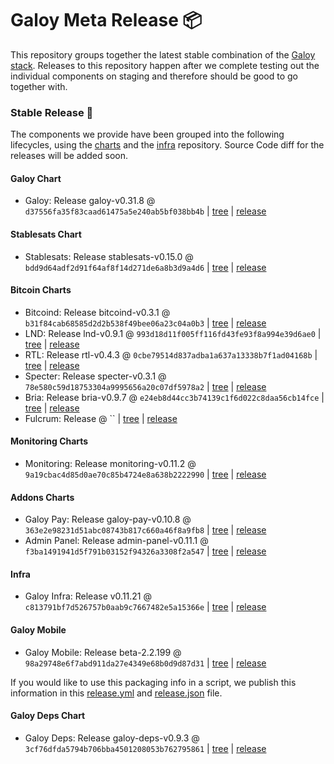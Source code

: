 # Galoy Meta Release 📦

This repository groups together the latest stable combination of the [Galoy stack](https://github.com/GaloyMoney/awesome-galoy#tech-components).
Releases to this repository happen after we complete testing out the individual components on staging and therefore should be good to go together with.

### Stable Release 🎉

The components we provide have been grouped into the following lifecycles, using the [charts](https://github.com/GaloyMoney/charts) and the [infra](https://github.com/GaloyMoney/galoy-infra) repository.
Source Code diff for the releases will be added soon.

#### Galoy Chart
- Galoy: Release galoy-v0.31.8 @ `d37556fa35f83caad61475a5e240ab5bf038bb4b` | [tree](https://github.com/GaloyMoney/charts/tree/d37556fa35f83caad61475a5e240ab5bf038bb4b/charts/galoy) | [release](https://github.com/GaloyMoney/charts/releases/tag/galoy-v0.31.8)

#### Stablesats Chart
- Stablesats: Release stablesats-v0.15.0 @ `bdd9d64adf2d91f64af8f14d271de6a8b3d9a4d6` | [tree](https://github.com/GaloyMoney/charts/tree/bdd9d64adf2d91f64af8f14d271de6a8b3d9a4d6/charts/stablesats) | [release](https://github.com/GaloyMoney/charts/releases/tag/stablesats-v0.15.0)

#### Bitcoin Charts
- Bitcoind: Release bitcoind-v0.3.1 @ `b31f84cab68585d2d2b538f49bee06a23c04a0b3` | [tree](https://github.com/GaloyMoney/charts/tree/b31f84cab68585d2d2b538f49bee06a23c04a0b3/charts/bitcoind) | [release](https://github.com/GaloyMoney/charts/releases/tag/bitcoind-v0.3.1)
- LND: Release lnd-v0.9.1 @ `993d18d11f005ff116fd43fe93f8a994e39d6ae0` | [tree](https://github.com/GaloyMoney/charts/tree/993d18d11f005ff116fd43fe93f8a994e39d6ae0/charts/lnd) | [release](https://github.com/GaloyMoney/charts/releases/tag/lnd-v0.9.1)
- RTL: Release rtl-v0.4.3 @ `0cbe79514d837adba1a637a13338b7f1ad04168b` | [tree](https://github.com/GaloyMoney/charts/tree/0cbe79514d837adba1a637a13338b7f1ad04168b/charts/rtl) | [release](https://github.com/GaloyMoney/charts/releases/tag/rtl-v0.4.3)
- Specter: Release specter-v0.3.1 @ `78e580c59d18753304a9995656a20c07df5978a2` | [tree](https://github.com/GaloyMoney/charts/tree/78e580c59d18753304a9995656a20c07df5978a2/charts/specter) | [release](https://github.com/GaloyMoney/charts/releases/tag/specter-v0.3.1)
- Bria: Release bria-v0.9.7 @ `e24eb8d44cc3b74139c1f6d022c8daa56cb14fce` | [tree](https://github.com/GaloyMoney/charts/tree/e24eb8d44cc3b74139c1f6d022c8daa56cb14fce/charts/bria) | [release](https://github.com/GaloyMoney/charts/releases/tag/bria-v0.9.7)
- Fulcrum: Release  @ `` | [tree](https://github.com/GaloyMoney/charts/tree//charts/fulcrum) | [release](https://github.com/GaloyMoney/charts/releases/tag/)

#### Monitoring Charts
- Monitoring: Release monitoring-v0.11.2 @ `9a19cbac4d85d0ae70c85b4724e8a638b2222990` | [tree](https://github.com/GaloyMoney/charts/tree/9a19cbac4d85d0ae70c85b4724e8a638b2222990/charts/monitoring) | [release](https://github.com/GaloyMoney/charts/releases/tag/monitoring-v0.11.2)

#### Addons Charts
- Galoy Pay: Release galoy-pay-v0.10.8 @ `363e2e98231d51abc08743b817c660a46f8a9fb8` | [tree](https://github.com/GaloyMoney/charts/tree/363e2e98231d51abc08743b817c660a46f8a9fb8/charts/galoy-pay) | [release](https://github.com/GaloyMoney/charts/releases/tag/galoy-pay-v0.10.8)
- Admin Panel: Release admin-panel-v0.11.1 @ `f3ba1491941d5f791b03152f94326a3308f2a547` | [tree](https://github.com/GaloyMoney/charts/tree/f3ba1491941d5f791b03152f94326a3308f2a547/charts/admin-panel) | [release](https://github.com/GaloyMoney/charts/releases/tag/admin-panel-v0.11.1)

#### Infra

- Galoy Infra: Release v0.11.21 @ `c813791bf7d526757b0aab9c7667482e5a15366e` | [tree](https://github.com/GaloyMoney/galoy-infra/tree/c813791bf7d526757b0aab9c7667482e5a15366e) | [release](https://github.com/GaloyMoney/galoy-infra/releases/tag/v0.11.21)

#### Galoy Mobile

- Galoy Mobile: Release beta-2.2.199 @ `98a29748e6f7abd911da27e4349e68b0d9d87d31` | [tree](https://github.com/GaloyMoney/galoy-mobile/tree/98a29748e6f7abd911da27e4349e68b0d9d87d31) | [release](https://github.com/GaloyMoney/galoy-mobile/releases/tag/beta-2.2.199)

If you would like to use this packaging info in a script, we publish this information in this [release.yml](./release.yml) and [release.json](./release.json) file.

#### Galoy Deps Chart
- Galoy Deps: Release galoy-deps-v0.9.3 @ `3cf76dfda5794b706bba4501208053b762795861` | [tree](https://github.com/GaloyMoney/charts/tree/3cf76dfda5794b706bba4501208053b762795861/charts/galoy-deps) | [release](https://github.com/GaloyMoney/charts/releases/tag/galoy-deps-v0.9.3)
